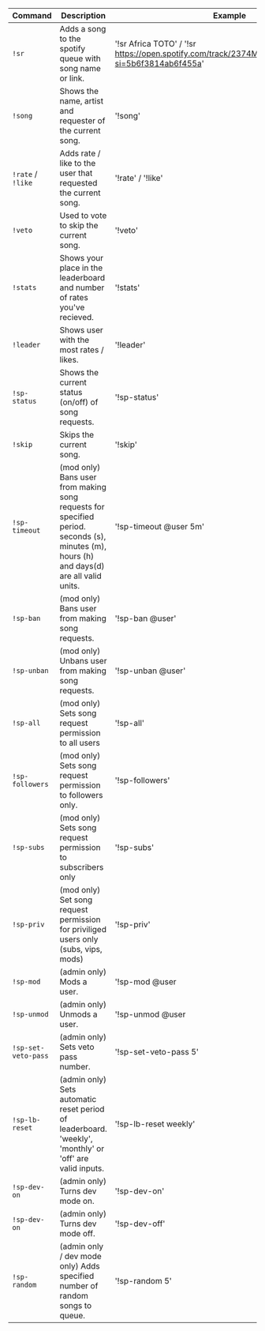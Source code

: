| Command             | Description                                                                                                                               | Example                                                                                             |
| ------------------- | ----------------------------------------------------------------------------------------------------------------------------------------- | --------------------------------------------------------------------------------------------------- |
| `!sr`               | Adds a song to the spotify queue with song name or link.                                                                                  | '!sr Africa TOTO' / '!sr https://open.spotify.com/track/2374M0fQpWi3dLnB54qaLX?si=5b6f3814ab6f455a' |
| `!song`             | Shows the name, artist and requester of the current song.                                                                                 | '!song'                                                                                             |
| `!rate` / `!like`   | Adds rate / like to the user that requested the current song.                                                                             | '!rate' / '!like'                                                                                   |
| `!veto`             | Used to vote to skip the current song.                                                                                                    | '!veto'                                                                                             |
| `!stats`            | Shows your place in the leaderboard and number of rates you've recieved.                                                                  | '!stats'                                                                                            |
| `!leader`           | Shows user with the most rates / likes.                                                                                                   | '!leader'                                                                                           |
| `!sp-status`        | Shows the current status (on/off) of song requests.                                                                                       | '!sp-status'                                                                                        |
| `!skip`             | Skips the current song.                                                                                                                   | '!skip'                                                                                             |
| `!sp-timeout`       | (mod only) Bans user from making song requests for specified period. seconds (s), minutes (m), hours (h) and days(d) are all valid units. | '!sp-timeout @user 5m'                                                                              |
| `!sp-ban`           | (mod only) Bans user from making song requests.                                                                                           | '!sp-ban @user'                                                                                     |
| `!sp-unban`         | (mod only) Unbans user from making song requests.                                                                                         | '!sp-unban @user'                                                                                   |
| `!sp-all`           | (mod only) Sets song request permission to all users                                                                                      | '!sp-all'                                                                                           |
| `!sp-followers`     | (mod only) Sets song request permission to followers only.                                                                                | '!sp-followers'                                                                                     |
| `!sp-subs`          | (mod only) Sets song request permission to subscribers only                                                                               | '!sp-subs'                                                                                          |
| `!sp-priv`          | (mod only) Set song request permission for priviliged users only (subs, vips, mods)                                                       | '!sp-priv'                                                                                          |
| `!sp-mod`           | (admin only) Mods a user.                                                                                                                 | '!sp-mod @user                                                                                      |
| `!sp-unmod`         | (admin only) Unmods a user.                                                                                                               | '!sp-unmod @user                                                                                    |
| `!sp-set-veto-pass` | (admin only) Sets veto pass number.                                                                                                       | '!sp-set-veto-pass 5'                                                                               |
| `!sp-lb-reset`      | (admin only) Sets automatic reset period of leaderboard. 'weekly', 'monthly' or 'off' are valid inputs.                                   | '!sp-lb-reset weekly'                                                                               |
| `!sp-dev-on`        | (admin only) Turns dev mode on.                                                                                                           | '!sp-dev-on'                                                                                        |
| `!sp-dev-on`        | (admin only) Turns dev mode off.                                                                                                          | '!sp-dev-off'                                                                                       |
| `!sp-random`        | (admin only / dev mode only) Adds specified number of random songs to queue.                                                              | '!sp-random 5'                                                                                      |
